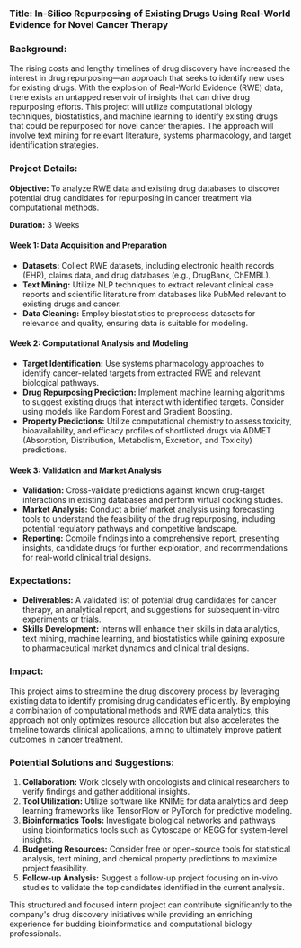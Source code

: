 ### Title: In-Silico Repurposing of Existing Drugs Using Real-World Evidence for Novel Cancer Therapy

### Background:
The rising costs and lengthy timelines of drug discovery have increased the interest in drug repurposing—an approach that seeks to identify new uses for existing drugs. With the explosion of Real-World Evidence (RWE) data, there exists an untapped reservoir of insights that can drive drug repurposing efforts. This project will utilize computational biology techniques, biostatistics, and machine learning to identify existing drugs that could be repurposed for novel cancer therapies. The approach will involve text mining for relevant literature, systems pharmacology, and target identification strategies.

### Project Details:

**Objective:**
To analyze RWE data and existing drug databases to discover potential drug candidates for repurposing in cancer treatment via computational methods.

**Duration:** 3 Weeks

#### Week 1: Data Acquisition and Preparation
- **Datasets:** Collect RWE datasets, including electronic health records (EHR), claims data, and drug databases (e.g., DrugBank, ChEMBL).
- **Text Mining:** Utilize NLP techniques to extract relevant clinical case reports and scientific literature from databases like PubMed relevant to existing drugs and cancer.
- **Data Cleaning:** Employ biostatistics to preprocess datasets for relevance and quality, ensuring data is suitable for modeling.

#### Week 2: Computational Analysis and Modeling
- **Target Identification:** Use systems pharmacology approaches to identify cancer-related targets from extracted RWE and relevant biological pathways.
- **Drug Repurposing Prediction:** Implement machine learning algorithms to suggest existing drugs that interact with identified targets. Consider using models like Random Forest and Gradient Boosting.
- **Property Predictions:** Utilize computational chemistry to assess toxicity, bioavailability, and efficacy profiles of shortlisted drugs via ADMET (Absorption, Distribution, Metabolism, Excretion, and Toxicity) predictions.

#### Week 3: Validation and Market Analysis
- **Validation:** Cross-validate predictions against known drug-target interactions in existing databases and perform virtual docking studies.
- **Market Analysis:** Conduct a brief market analysis using forecasting tools to understand the feasibility of the drug repurposing, including potential regulatory pathways and competitive landscape.
- **Reporting:** Compile findings into a comprehensive report, presenting insights, candidate drugs for further exploration, and recommendations for real-world clinical trial designs.

### Expectations:
- **Deliverables:** A validated list of potential drug candidates for cancer therapy, an analytical report, and suggestions for subsequent in-vitro experiments or trials.
- **Skills Development:** Interns will enhance their skills in data analytics, text mining, machine learning, and biostatistics while gaining exposure to pharmaceutical market dynamics and clinical trial designs.

### Impact:
This project aims to streamline the drug discovery process by leveraging existing data to identify promising drug candidates efficiently. By employing a combination of computational methods and RWE data analytics, this approach not only optimizes resource allocation but also accelerates the timeline towards clinical applications, aiming to ultimately improve patient outcomes in cancer treatment.

### Potential Solutions and Suggestions:
1. **Collaboration:** Work closely with oncologists and clinical researchers to verify findings and gather additional insights.
2. **Tool Utilization:** Utilize software like KNIME for data analytics and deep learning frameworks like TensorFlow or PyTorch for predictive modeling.
3. **Bioinformatics Tools:** Investigate biological networks and pathways using bioinformatics tools such as Cytoscape or KEGG for system-level insights.
4. **Budgeting Resources:** Consider free or open-source tools for statistical analysis, text mining, and chemical property predictions to maximize project feasibility.
5. **Follow-up Analysis:** Suggest a follow-up project focusing on in-vivo studies to validate the top candidates identified in the current analysis. 

This structured and focused intern project can contribute significantly to the company's drug discovery initiatives while providing an enriching experience for budding bioinformatics and computational biology professionals.